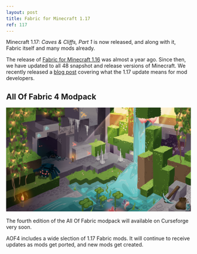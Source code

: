 ```yaml
---
layout: post
title: Fabric for Minecraft 1.17
ref: 117
---
```


Minecraft 1.17: _Caves & Cliffs, Part 1_ is now released, and along with it, Fabric itself and many mods already.

The release of [Fabric for Minecraft 1.16](https://fabricmc.net/2020/06/23/116.html) was almost a year ago. Since then, we have updated to all 48 snapshot and release versions of Minecraft. We recently released a [blog post](https://fabricmc.net/2021/05/27/117-for-developers.html) covering what the 1.17 update means for mod developers.

## All Of Fabric 4 Modpack

![AOF 4](/assets/aof4.png)

The fourth edition of the All Of Fabric modpack will available on Curseforge very soon.

AOF4 includes a wide slection of 1.17 Fabric mods. It will continue to receive updates as mods get ported, and new mods get created.